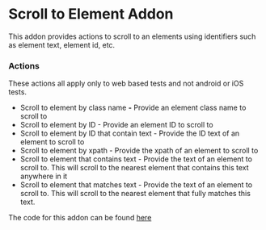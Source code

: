 # Scroll to Element Addon

This addon provides actions to scroll to an elements using identifiers such as element text, element id, etc.

### **Actions** 

These actions all apply only to web based tests and not android or iOS tests.   

* Scroll to element by class name **-** Provide an element class name to scroll to
* Scroll to element by ID - Provide an element ID to scroll to
* Scroll to element by ID that contain text  - Provide the ID text of an element to scroll to
* Scroll to element by xpath - Provide the xpath of an element to scroll to
* Scroll to element that contains text  - Provide the text of an element to scroll to. This will scroll to the nearest element that contains this text anywhere in it
* Scroll to element that matches text - Provide the text of an element to scroll to. This will scroll to the nearest element that fully matches this text. 

The code for this addon can be found [here](https://github.com/testproject-io/addons/tree/master/scroll-to-element)

